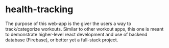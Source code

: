 # health-tracking
The purpose of this web-app is the giver the users a way to track/categorize workouts. Similar to other workout apps, this one is meant to demonstrate higher-level react development and use of backend database (Firebase), or better yet a full-stack project.

